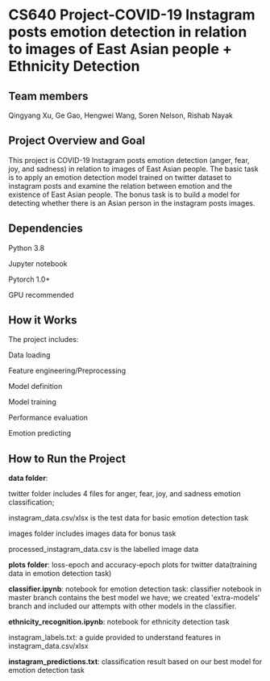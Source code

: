 # CS640 Project-COVID-19 Instagram posts emotion detection in relation to images of East Asian people + Ethnicity Detection

## Team members

 Qingyang Xu, Ge Gao, Hengwei Wang, Soren Nelson, Rishab Nayak

## Project Overview and Goal

This project is COVID-19 Instagram posts emotion detection (anger, fear, joy, and sadness) in relation to images of East Asian people. The basic task is to apply an emotion detection model trained on twitter dataset to instagram posts and examine the relation between emotion and the existence of East Asian people. The bonus task is to build a model for detecting whether there is an Asian person in the instagram posts images.

## Dependencies

Python 3.8

Jupyter notebook

Pytorch 1.0+

GPU recommended

## How it Works

The project includes:

Data loading

Feature engineering/Preprocessing

Model definition

Model training

Performance evaluation

Emotion predicting

## How to Run the Project

**data folder**: 

twitter folder includes 4 files for anger, fear, joy, and sadness emotion classification;

instagram_data.csv/xlsx is the test data for basic emotion detection task
            
images folder includes images data for bonus task
            
processed_instagram_data.csv is the labelled image data
            
**plots folder**: loss-epoch and accuracy-epoch plots for twitter data(training data in emotion detection task)

**classifier.ipynb**: notebook for emotion detection task: classifier notebook in master branch contains the best model we have; we created 'extra-models' branch and included our attempts with other models in the classifier.

**ethnicity_recognition.ipynb**: notebook for ethnicity detection task

instagram_labels.txt: a guide provided to understand features in instagram_data.csv/xlsx

**instagram_predictions.txt**: classification result based on our best model for emotion detection task

